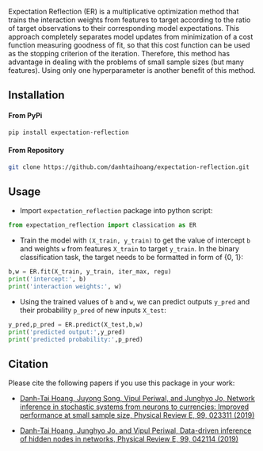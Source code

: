 Expectation Reflection (ER) is a multiplicative optimization method that trains the interaction weights from features to target according to the ratio of target observations to their corresponding model expectations. This approach completely separates model updates from minimization of a cost function measuring goodness of fit, so that this cost function can be used as the stopping criterion of the iteration. Therefore, this method has advantage in dealing with the problems of small sample sizes (but many features). Using only one hyperparameter is another benefit of this method.

## Installation
#### From PyPi

```bash
pip install expectation-reflection
```

#### From Repository

```bash
git clone https://github.com/danhtaihoang/expectation-reflection.git
```

## Usage
* Import `expectation_reflection` package into python script:
```python
from expectation_reflection import classication as ER
```

* Train the model with `(X_train, y_train)` to get the value of intercept `b` and weights `w` from features `X_train` to target `y_train`. In the binary classification task, the target needs to be formatted in form of {0, 1}:
```python
b,w = ER.fit(X_train, y_train, iter_max, regu)
print('intercept:', b)
print('interaction weights:', w)
```

* Using the trained values of `b` and `w`, we can predict outputs `y_pred` and their probability `p_pred` of new inputs `X_test`:
```python
y_pred,p_pred = ER.predict(X_test,b,w)
print('predicted output:',y_pred)
print('predicted probability:',p_pred)
```

## Citation

Please cite the following papers if you use this package in your work:

* [Danh-Tai Hoang, Juyong Song, Vipul Periwal, and Junghyo Jo, Network inference in stochastic systems from neurons to currencies: Improved performance at small sample size, Physical Review E, 99, 023311 (2019)](https://journals.aps.org/pre/abstract/10.1103/PhysRevE.99.023311)

* [Danh-Tai Hoang, Junghyo Jo, and Vipul Periwal, Data-driven inference of hidden nodes in networks, Physical Review E, 99, 042114 (2019)](https://journals.aps.org/pre/abstract/10.1103/PhysRevE.99.042114)
